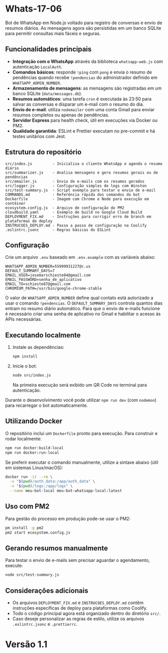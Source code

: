 # Whats-17-06

Bot de WhatsApp em Node.js voltado para registro de conversas e envio de resumos diários. As mensagens agora são persistidas em um banco SQLite para permitir consultas mais fáceis e seguras.

## Funcionalidades principais

- **Integração com o WhatsApp** através da biblioteca `whatsapp-web.js` com autenticação `LocalAuth`.
- **Comandos básicos**: responde `!ping` com `pong` e envia o resumo de pendências quando recebe `!pendencias` do administrador definido em `WHATSAPP_ADMIN_NUMBER`.
- **Armazenamento de mensagens**: as mensagens são registradas em um banco SQLite (`data/messages.db`).
- **Resumos automáticos**: uma tarefa `cron` é executada às 23:50 para salvar as conversas e disparar um e-mail com o resumo do dia.
- **Envio de e-mail**: utiliza `nodemailer` com uma conta Gmail para enviar resumos completos ou apenas de pendências.
- **Servidor Express** para health check, útil em execuções via Docker ou PM2.
- **Qualidade garantida**: ESLint e Prettier executam no pre-commit e há testes unitários com Jest.

## Estrutura do repositório

```
src/index.js         - Inicializa o cliente WhatsApp e agenda o resumo diário
src/summarizer.js    - Analisa mensagens e gera resumos gerais ou de pendências
src/emailer.js       - Envio de e-mails com os resumos gerados
src/logger.js        - Configuração simples de logs com Winston
src/test-summary.js  - Script exemplo para testar o envio de e-mail
COMMANDS.md          - Referência rápida dos comandos do bot
Dockerfile           - Imagem com Chrome e Node para execução em contêiner
ecosystem.config.js  - Arquivo de configuração do PM2
cloudbuild.yaml      - Exemplo de build no Google Cloud Build
DEPLOYMENT_FIX.md    - Instruções para corrigir erro de branch em plataformas de deploy
INSTRUCOES_DEPLOY.md - Passo a passo de configuração na Coolify
.eslintrc.jsonc      - Regras básicas do ESLint
```

## Configuração

Crie um arquivo `.env` baseado em `.env.example` com as variáveis abaixo:

```
WHATSAPP_ADMIN_NUMBER=55999931227@c.us
DEFAULT_SUMMARY_DAYS=7
EMAIL_USER=josemarschieste84@gmail.com
EMAIL_PASSWORD=senha_de_aplicativo
EMAIL_TO=schieste87@gmail.com
CHROMIUM_PATH=/usr/bin/google-chrome-stable
```
O valor de `WHATSAPP_ADMIN_NUMBER` define qual contato está autorizado a usar o comando `!pendencias`.
O `DEFAULT_SUMMARY_DAYS` controla quantos dias entram no resumo diário automático.
Para que o envio de e-mails funcione é necessário criar uma senha de aplicativo no Gmail e habilitar o acesso às APIs necessárias.

## Executando localmente

1. Instale as dependências:
   ```bash
   npm install
   ```
2. Inicie o bot:
   ```bash
   node src/index.js
   ```
   Na primeira execução será exibido um QR Code no terminal para autenticação.

Durante o desenvolvimento você pode utilizar `npm run dev` (com `nodemon`) para recarregar o bot automaticamente.

## Utilizando Docker

O repositório inclui um `Dockerfile` pronto para execução. Para construir e rodar localmente:

```bash
npm run docker:build-local
npm run docker:run-local
```
Se preferir executar o comando manualmente, utilize a sintaxe abaixo (útil em sistemas Linux/macOS):

```bash
docker run -it --rm \
  -v "$(pwd)/auth_data:/app/auth_data" \
  -v "$(pwd)/logs:/app/logs" \
  --name meu-bot-local meu-bot-whatsapp-local:latest
```

## Uso com PM2

Para gestão do processo em produção pode-se usar o PM2:

```bash
pm install -g pm2
pm2 start ecosystem.config.js
```

## Gerando resumos manualmente

Para testar o envio de e-mails sem precisar aguardar o agendamento, execute:

```bash
node src/test-summary.js
```

## Considerações adicionais

- Os arquivos `DEPLOYMENT_FIX.md` e `INSTRUCOES_DEPLOY.md` contêm instruções específicas de deploy para plataformas como Coolify.
- Todo o código principal agora está organizado dentro do diretório `src/`.
- Caso deseje personalizar as regras de estilo, utilize os arquivos `.eslintrc.jsonc` e `.prettierrc`.

# Versão 1.1
